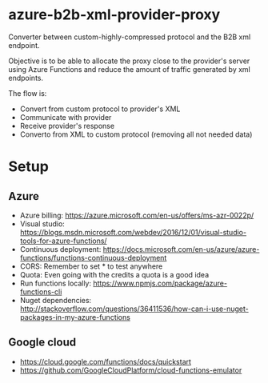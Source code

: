 # azure-b2b-xml-provider-proxy
Converter between custom-highly-compressed protocol and the B2B xml endpoint.

Objective is to be able to allocate the proxy close to the provider's server using Azure Functions and reduce 
the amount of traffic generated by xml endpoints.

The flow is:
 * Convert from custom protocol to provider's XML
 * Communicate with provider
 * Receive provider's response
 * Converto from XML to custom protocol (removing all not needed data)
 
# Setup
## Azure 
 * Azure billing: https://azure.microsoft.com/en-us/offers/ms-azr-0022p/
 * Visual studio: https://blogs.msdn.microsoft.com/webdev/2016/12/01/visual-studio-tools-for-azure-functions/
 * Continuous deployment: https://docs.microsoft.com/en-us/azure/azure-functions/functions-continuous-deployment
 * CORS: Remember to set * to test anywhere
 * Quota: Even going with the credits a quota is a good idea
 * Run functions locally: https://www.npmjs.com/package/azure-functions-cli
 * Nuget dependencies: http://stackoverflow.com/questions/36411536/how-can-i-use-nuget-packages-in-my-azure-functions

## Google cloud
 * https://cloud.google.com/functions/docs/quickstart
 * https://github.com/GoogleCloudPlatform/cloud-functions-emulator
 
